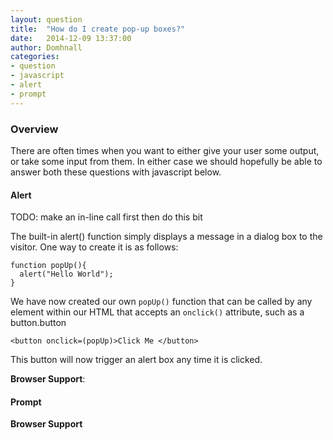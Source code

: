 ```yaml
---
layout: question
title:  "How do I create pop-up boxes?"
date:   2014-12-09 13:37:00
author: Domhnall
categories:
- question
- javascript
- alert
- prompt
---
```


### Overview

There are often times when you want to either give your user some output, or take some input from them. In either 
case we should hopefully be able to answer both these questions with javascript below.

#### Alert

TODO: make an in-line call first then do this bit

The built-in alert() function simply displays a message in a dialog box to the visitor. One way to create 
it is as follows:
    
    function popUp(){
      alert("Hello World");
    }
    
We have now created our own `popUp()` function that can be called by any element within our HTML that accepts 
an `onclick()` attribute, such as a button.button

    <button onclick=(popUp)>Click Me </button> 

This button will now trigger an alert box any time it is clicked.


**Browser Support**:

#### Prompt

**Browser Support**
